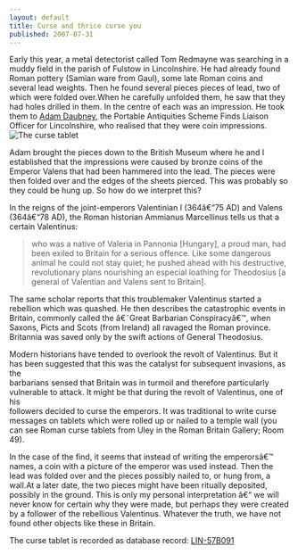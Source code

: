 ```yaml
---
layout: default
title: Curse and thrice curse you 
published: 2007-07-31
---
```


Early this year, a metal detectorist called Tom Redmayne was searching in a muddy field in the parish of Fulstow in Lincolnshire. He had already found Roman pottery (Samian ware from Gaul), some late Roman coins and several lead weights. Then he found several pieces pieces of lead, two of which were folded over.When he carefully unfolded them, he saw that they had holes drilled in them. In the centre of each was an impression. He took them to [Adam Daubney](http://www.finds.org.uk/people/profile.php?personID=61), the Portable Antiquities Scheme Finds Liaison Officer for Lincolnshire, who realised that they were coin impressions.![The curse tablet](http://www.finds.org.uk/wordpress/wp-content/uploads/2007/07/image.gif)

Adam brought the pieces down to the British Museum where he and I established that the impressions were caused by bronze coins of the Emperor Valens that had been hammered into the lead. The pieces were then folded over and the edges of the sheets pierced. This was probably so they could be hung up. So how do we interpret this?

In the reigns of the joint-emperors Valentinian I (364â€“75 AD) and Valens (364â€“78 AD), the Roman historian Ammianus Marcellinus tells us that a certain Valentinus:

> who was a native of Valeria in Pannonia \[Hungary\], a proud man, had been exiled to Britain for a serious offence. Like some dangerous animal he could not stay quiet; he pushed ahead with his destructive, revolutionary plans nourishing an especial loathing for Theodosius \[a general of Valentian and Valens sent to Britain\].

The same scholar reports that this troublemaker Valentinus started a rebellion which was quashed. He then describes the catastrophic events in Britain, commonly called the â€˜Great Barbarian Conspiracyâ€™, when Saxons, Picts and Scots (from Ireland) all ravaged the Roman province. Britannia was saved only by the swift actions of General Theodosius.

Modern historians have tended to overlook the revolt of Valentinus. But it has been suggested that this was the catalyst for subsequent invasions, as the  
barbarians sensed that Britain was in turmoil and therefore particularly vulnerable to attack. It might be that during the revolt of Valentinus, one of his  
followers decided to curse the emperors. It was traditional to write curse messages on tablets which were rolled up or nailed to a temple wall (you can see Roman curse tablets from Uley in the Roman Britain Gallery; Room 49).

In the case of the find, it seems that instead of writing the emperorsâ€™ names, a coin with a picture of the emperor was used instead. Then the lead was folded over and the pieces possibly nailed to, or hung from, a wall.At a later date, the two pieces might have been ritually deposited, possibly in the ground. This is only my personal interpretation â€“ we will never know for certain why they were made, but perhaps they were created by a follower of the rebellious Valentinus. Whatever the truth, we have not found other objects like these in Britain.

The curse tablet is recorded as database record: [LIN-57B091](http://www.findsdatabase.org.uk/hms/pas_obj.php?type=finds&id=00145F57D9601966)